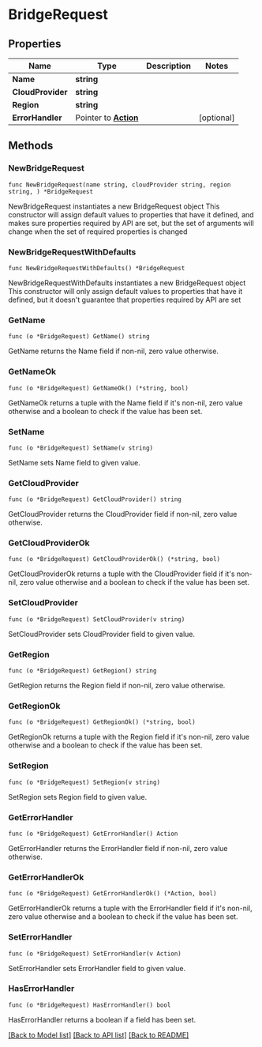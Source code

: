 # BridgeRequest

## Properties

Name | Type | Description | Notes
------------ | ------------- | ------------- | -------------
**Name** | **string** |  | 
**CloudProvider** | **string** |  | 
**Region** | **string** |  | 
**ErrorHandler** | Pointer to [**Action**](Action.md) |  | [optional] 

## Methods

### NewBridgeRequest

`func NewBridgeRequest(name string, cloudProvider string, region string, ) *BridgeRequest`

NewBridgeRequest instantiates a new BridgeRequest object
This constructor will assign default values to properties that have it defined,
and makes sure properties required by API are set, but the set of arguments
will change when the set of required properties is changed

### NewBridgeRequestWithDefaults

`func NewBridgeRequestWithDefaults() *BridgeRequest`

NewBridgeRequestWithDefaults instantiates a new BridgeRequest object
This constructor will only assign default values to properties that have it defined,
but it doesn't guarantee that properties required by API are set

### GetName

`func (o *BridgeRequest) GetName() string`

GetName returns the Name field if non-nil, zero value otherwise.

### GetNameOk

`func (o *BridgeRequest) GetNameOk() (*string, bool)`

GetNameOk returns a tuple with the Name field if it's non-nil, zero value otherwise
and a boolean to check if the value has been set.

### SetName

`func (o *BridgeRequest) SetName(v string)`

SetName sets Name field to given value.


### GetCloudProvider

`func (o *BridgeRequest) GetCloudProvider() string`

GetCloudProvider returns the CloudProvider field if non-nil, zero value otherwise.

### GetCloudProviderOk

`func (o *BridgeRequest) GetCloudProviderOk() (*string, bool)`

GetCloudProviderOk returns a tuple with the CloudProvider field if it's non-nil, zero value otherwise
and a boolean to check if the value has been set.

### SetCloudProvider

`func (o *BridgeRequest) SetCloudProvider(v string)`

SetCloudProvider sets CloudProvider field to given value.


### GetRegion

`func (o *BridgeRequest) GetRegion() string`

GetRegion returns the Region field if non-nil, zero value otherwise.

### GetRegionOk

`func (o *BridgeRequest) GetRegionOk() (*string, bool)`

GetRegionOk returns a tuple with the Region field if it's non-nil, zero value otherwise
and a boolean to check if the value has been set.

### SetRegion

`func (o *BridgeRequest) SetRegion(v string)`

SetRegion sets Region field to given value.


### GetErrorHandler

`func (o *BridgeRequest) GetErrorHandler() Action`

GetErrorHandler returns the ErrorHandler field if non-nil, zero value otherwise.

### GetErrorHandlerOk

`func (o *BridgeRequest) GetErrorHandlerOk() (*Action, bool)`

GetErrorHandlerOk returns a tuple with the ErrorHandler field if it's non-nil, zero value otherwise
and a boolean to check if the value has been set.

### SetErrorHandler

`func (o *BridgeRequest) SetErrorHandler(v Action)`

SetErrorHandler sets ErrorHandler field to given value.

### HasErrorHandler

`func (o *BridgeRequest) HasErrorHandler() bool`

HasErrorHandler returns a boolean if a field has been set.


[[Back to Model list]](../README.md#documentation-for-models) [[Back to API list]](../README.md#documentation-for-api-endpoints) [[Back to README]](../README.md)


